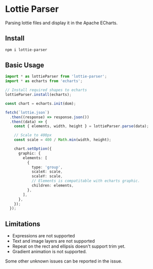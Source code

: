 # Lottie Parser

Parsing lottie files and display it in the Apache ECharts.

## Install

```bash
npm i lottie-parser
```

## Basic Usage

```ts
import * as lottieParser from 'lottie-parser';
import * as echarts from 'echarts';

// Install required shapes to echarts
lottieParser.install(echarts);

const chart = echarts.init(dom);

fetch(`lottie.json`)
  .then((response) => response.json())
  .then((data) => {
    const { elements, width, height } = lottieParser.parse(data);

    // Scale to 400px
    const scale = 400 / Math.min(width, height);

    chart.setOption({
      graphic: {
        elements: [
          {
            type: 'group',
            scaleX: scale,
            scaleY: scale,
            // Elements is compatitable with echarts graphic.
            children: elements,
          },
        ],
      },
    });
  });
```

## Limitations

- Expressions are not supported
- Text and image layers are not supported
- Repeat on the rect and ellipsis doesn't support trim yet.
- Gradient animation is not supported.

Some other unknown issues can be reported in the issue.
